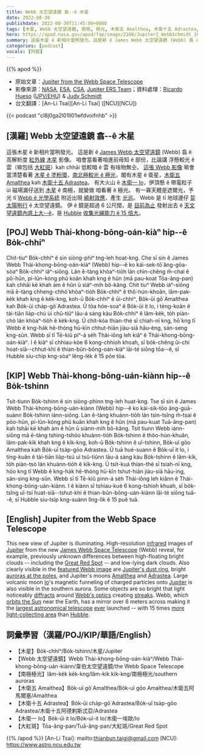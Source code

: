 ```yaml
---
title: Webb 太空望遠鏡 翕--ê 木星
date: 2022-08-30
publishdate: 2022-08-30T11:45:00+0800
tags: [木星, Webb 太空望遠鏡, 南極, 極光, 木衛五 Amalthea, 木衛十五 Adrastea, 木衛一 Io, 大紅斑, 木衛]
hero: https://apod.nasa.gov/apod/fap/image/2208/Jupiter2_WebbSchmidt_1080_annotated.jpg
summary: 這張木星 ê 新相片當咧發光。這是新 ê James Webb 太空望遠鏡 (Webb) 翕 ê 高解析度紅外線影像。
categories: [podcast]
vocals: [阿錕]
---
```


{{% apod %}}

- 原始文章：[Jupiter from the Webb Space Telescope](https://apod.nasa.gov/apod/ap220830.html)
- 影像來源：[NASA](https://www.nasa.gov/), [ESA](https://www.esa.int/), [CSA](https://www.asc-csa.gc.ca/eng/), [Jupiter ERS Team](https://www.stsci.edu/jwst/science-execution/approved-programs/dd-ers/program-1373)；資料處理：[Ricardo Hueso](https://www.ehu.eus/es/web/doktoregoa/doctorado-fisica/profesorado?p_redirect=fichaPDI&p_idp=195381) ([UPV/EHU](https://www.ehu.eus/es/home)) & [Judy Schmidt](https://geckzilla.com/)
- 台文翻譯：[An-Li Tsai][An-Li Tsai] ([NCU][NCU])

{{< podcast "cl8j0ga2l01ll01wfdvoifnhb" >}}

## [漢羅] Webb 太空望遠鏡 翕--ê 木星
這張木星 ê 新相片當咧發光。
這是新 ê [James Webb 太空望遠鏡][James Webb Space Telescope] (Webb) 翕 ê 高解析度 [紅外線][infrared] [木星][Jupiter] 影像。
咱會當看著咱進前毋知 ê 部份，比論講 浮懸較光 ê 雲（嘛包括 [大紅斑][Great Red Spot]）kah chhāi 低較暗 ê 雲 有啥物無仝。
[這張 Webb 影像][featured Webb image] 嘛會當清楚看著 [木星 ê 塗粉環][Jupiter's dust ring t]，[南北極較光 ê 極光][auroras at the poles]，閣有木星 ê 衛星，[木衛五 Amalthea][Amalthea] kah [木衛十五 Adrastea][Adrastea]。
有大火山 ê [木衛一 Io][Io]，伊頂懸 ê 帶電粒子 ùi 磁場漏仔送到 [木星][Jupiter t] ê 南極，就變做 咱看著 ê 極光。
有一寡天體是遮爾光，予光 tī [Webb ê 光學系統][Webb's optics] 附近出現 [繞射效應][diffracts]，產生 [光巡][streaks]。
Webb 是 tī 地球邊仔 [踅太陽咧行][orbits the Sun] ê 太空望遠鏡。
伊 ê 鏡是超過 6 公尺闊，是 [目前為止][ever] 發射出去 ê [天文望遠鏡內底上大--ê][largest astronomical telescope]，是 [Hubble][Hubble] [收集光線能力 ê 15 倍大][more light-collecting area]。


## [POJ] Webb Thài-khong-bōng-oán-kiàⁿ hip--ê Bo̍k-chhiⁿ
Chit-tiuⁿ Bo̍k-chhiⁿ ê sin siòng-phìⁿ tng-leh hoat-kng.
Che sī sin ê James Webb Thài-khong-bōng-oán-kiàⁿ (Webb) hip--ê ko kái-sek-tō͘ âng-gōa-sòaⁿ Bo̍k-chhiⁿ iáⁿ-siōng.
Lán ē-tàng khòaⁿ-tio̍h lán chìn-chêng m̄-chai ê pō͘-hūn, pí-lūn-kóng phû koân khah kng ê hûn (mā pau-koat Tōa-âng-pan) kah chhāi kē khah àm ê hûn ū siáⁿ-mih bô-kâng.
Chit tiuⁿ Webb iáⁿ-siōng mā ē-tàng chheng-chhó͘ khòaⁿ-tio̍h Bo̍k-chhiⁿ ê thô͘-hún-khoân, lâm-pak-ke̍k khah kng ê ke̍k-kng, koh-ū Bo̍k-chhiⁿ ê ūi-chhiⁿ, Bo̍k-ūi gō͘ Amalthea kah Bo̍k-ūi cha̍p-gō͘ Adrastea.
Ū tōa hóe-soaⁿ ê Bo̍k-ūi it Io, i téng-koân ê tài-tiān lia̍p-chú ùi chû-tiûⁿ lāu-á sàng kàu Bo̍k-chhiⁿ ê lâm-ke̍k, to̍h piàn-chò lán khòaⁿ-tio̍h ê ke̍k-kng.
Ū chi̍t-kóa thian-thé sī chiah-nī kng, hō͘ kng tī Webb ê kng-ha̍k hē-thóng hū-kīn chhut-hiān jiàu-siā hāu-èng, sán-seng kng-sûn.
Webb sī tī Tē-kiû piⁿ-á se̍h Thài-iông leh kiâⁿ ê Thài-khong-bōng-oán-kiàⁿ.
I ê kiàⁿ sī chhiau-kòe 6 kong-chhioh khoah, sī bo̍k-chêng ûi-chí hoat-siā--chhut-khì ê thian-bûn-bōng-oán-kiàⁿ lāi-té siōng tōa--ê, sī Hubble siu-chi̍p kng-sòaⁿ lêng-le̍k ê 15 pōe tōa.

## [KIP] Webb Thài-khong-bōng-uán-kiànn hip--ê Bo̍k-tshinn
Tsit-tiunn Bo̍k-tshinn ê sin siòng-phìnn tng-leh huat-kng.
Tse sī sin ê James Webb Thài-khong-bōng-uán-kiànn (Webb) hip--ê ko kái-sik-tōo âng-guā-suànn Bo̍k-tshinn iánn-siōng.
Lán ē-tàng khuànn-tio̍h lán tsìn-tsîng m̄-tsai ê pōo-hūn, pí-lūn-kóng phû kuân khah kng ê hûn (mā pau-kuat Tuā-âng-pan) kah tshāi kē khah àm ê hûn ū siánn-mih bô-kâng.
Tsit tiunn Webb iánn-siōng mā ē-tàng tshing-tshóo khuànn-tio̍h Bo̍k-tshinn ê thôo-hún-khuân, lâm-pak-ki̍k khah kng ê ki̍k-kng, koh-ū Bo̍k-tshinn ê uī-tshinn, Bo̍k-uī gōo Amalthea kah Bo̍k-uī tsa̍p-gōo Adrastea.
Ū tuā hué-suann ê Bo̍k-uī it Io, i tíng-kuân ê tài-tiān lia̍p-tsú uì tsû-tiûnn lāu-á sàng kàu Bo̍k-tshinn ê lâm-ki̍k, to̍h piàn-tsò lán khuànn-tio̍h ê ki̍k-kng.
Ū tsi̍t-kuá thian-thé sī tsiah-nī kng, hōo kng tī Webb ê kng-ha̍k hē-thóng hū-kīn tshut-hiān jiàu-siā hāu-ìng, sán-sing kng-sûn.
Webb sī tī Tē-kiû pinn-á se̍h Thài-iông leh kiânn ê Thài-khong-bōng-uán-kiànn.
I ê kiànn sī tshiau-kuè 6 kong-tshioh khuah, sī bo̍k-tsîng uî-tsí huat-siā--tshut-khì ê thian-bûn-bōng-uán-kiànn lāi-té siōng tuā--ê, sī Hubble siu-tsi̍p kng-suànn lîng-li̍k ê 15 puē tuā.

## [English] Jupiter from the Webb Space Telescope
This new view of Jupiter is illuminating.
High-resolution [infrared][infrared] images of [Jupiter][Jupiter] from the new [James Webb Space Telescope][James Webb Space Telescope] (Webb) reveal, for example, previously unknown differences between high-floating bright clouds -- including the [Great Red Spot][Great Red Spot] -- and low-lying dark clouds.
Also clearly visible in the [featured Webb image][featured Webb image] are [Jupiter's dust ring][Jupiter's dust ring e], bright [auroras at the poles][auroras at the poles], and Jupiter's moons [Amalthea][Amalthea] and [Adrastea][Adrastea].
Large volcanic moon [Io][Io]'s magnetic funneling of charged particles onto [Jupiter][Jupiter e] is also visible in the southern aurora.
Some objects are so bright that light noticeably [diffracts][diffracts] around [Webb's optics][Webb's optics] creating [streaks][streaks].
Webb, which [orbits the Sun][orbits the Sun] near the Earth, has a mirror over 6 meters across making it the [largest astronomical telescope][largest astronomical telescope] [ever][ever] launched -- with 15 times [more light-collecting area][more light-collecting area] than [Hubble][Hubble].

## 詞彙學習（漢羅/POJ/KIP/華語/English）
- 【木星】Bo̍k-chhiⁿ/Bo̍k-tshinn/木星/Jupiter
- 【Webb 太空望遠鏡】Webb Thài-khong-bōng-oán-kiàⁿ/Webb Thài-khong-bōng-uán-kiànn/韋伯太空望遠鏡/the Webb Space Telescope
- 【南極極光】lâm-ke̍k ke̍k-kng/lâm-ki̍k ki̍k-kng/南極極光/southern auroras
- 【木衛五 Amalthea】Bo̍k-uī gō͘ Amalthea/Bo̍k-uī gōo Amalthea/木衛五阿馬爾塞/Amalthea
- 【木衛十五 Adrastea】Bo̍k-ūi cha̍p-gō͘ Adrastea/Bo̍k-uī tsa̍p-gōo Adrastea/木衛十五阿德剌斯忒亞/Adrastea
- 【木衛一 Io】Bo̍k-ūi it Io/Bo̍k-uī-it Io/木衛一埃歐/Io
- 【大紅斑】Tōa-âng-pan/Tuā-âng-pan/大紅斑/Great Red Spot


{{% /apod %}}
[An-Li Tsai]: mailto:thianbun.taigi@gmail.com
[NCU]: https://www.astro.ncu.edu.tw

[copyright]: https://apod.nasa.gov/apod/fap/lib/about_apod.html#srapply

[infrared]:https://science.nasa.gov/ems/07_infraredwaves
[Jupiter]:https://solarsystem.nasa.gov/planets/jupiter/in-depth/
[James Webb Space Telescope]:https://spaceplace.nasa.gov/james-webb-space-telescope/en/
[Great Red Spot]:https://en.wikipedia.org/wiki/Great_Red_Spot
[featured Webb image]:https://blogs.nasa.gov/webb/2022/08/22/webbs-jupiter-images-showcase-auroras-hazes/
[Jupiter's dust ring e]:https://apod.nasa.gov/apod/ap220720.html
[Jupiter's dust ring t]:https://apod.tw/daily/20220720/
[auroras at the poles]:https://apod.nasa.gov/apod/ap001219.html
[Amalthea]:https://solarsystem.nasa.gov/moons/jupiter-moons/amalthea/in-depth/
[Adrastea]:https://solarsystem.nasa.gov/moons/jupiter-moons/adrastea/in-depth/
[Io]:https://apod.nasa.gov/apod/ap140330.html
[Jupiter e]:https://apod.nasa.gov/apod/ap220828.html
[Jupiter t]:https://apod.tw/daily/20220828/
[diffracts]:https://en.wikipedia.org/wiki/Diffraction_spike
[Webb's optics]:https://www.jwst.nasa.gov/content/observatory/ote/index.html
[streaks]:https://webbtelescope.org/contents/media/images/01G529MX46J7AFK61GAMSHKSSN
[orbits the Sun]:https://webb.nasa.gov/content/about/orbit.html
[largest astronomical telescope]:https://en.wikipedia.org/wiki/List_of_largest_optical_reflecting_telescopes
[ever]:https://as2.ftcdn.net/v2/jpg/01/89/49/89/1000_F_189498933_OeutsN0mMlzJGaJZJvkXIsoSCUCFIO7W.jpg
[more light-collecting area]:https://youtu.be/j3mk6tUokm4
[Hubble]:https://apod.nasa.gov/apod/ap090525.html
